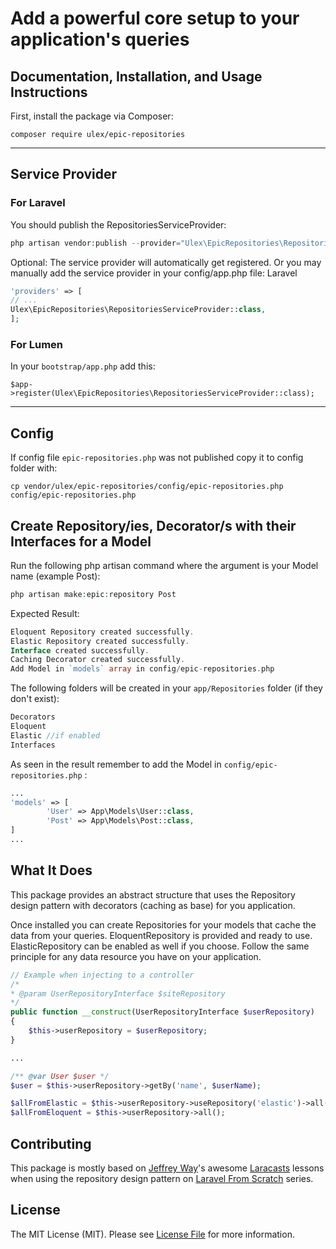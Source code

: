 # Add a powerful core setup to your application's queries

## Documentation, Installation, and Usage Instructions

First, install the package via Composer:
```
composer require ulex/epic-repositories
```

------------------------------------------
<h2> Service Provider </h2>
<h3>For Laravel</h3>

You should publish the RepositoriesServiceProvider:
```php
php artisan vendor:publish --provider="Ulex\EpicRepositories\RepositoriesServiceProvider" --tag=config
```

Optional: The service provider will automatically get registered. Or you may manually add the service provider in your config/app.php file:
Laravel
```php
'providers' => [
// ...
Ulex\EpicRepositories\RepositoriesServiceProvider::class,
];
```
<h3>For Lumen</h3>

In your `bootstrap/app.php` add this:
```
$app->register(Ulex\EpicRepositories\RepositoriesServiceProvider::class);
```

---------------

<h2> Config </h2>

If config file `epic-repositories.php` was not published copy it to config folder with:
```
cp vendor/ulex/epic-repositories/config/epic-repositories.php config/epic-repositories.php
```

<h2> Create Repository/ies, Decorator/s with their Interfaces for a Model </h2>

Run the following php artisan command where the argument is your Model name (example Post):
```php
php artisan make:epic:repository Post
```
Expected Result:
```php
Eloquent Repository created successfully.
Elastic Repository created successfully.
Interface created successfully.
Caching Decorator created successfully.
Add Model in `models` array in config/epic-repositories.php
```
The following folders will be created in your `app/Repositories` folder (if they don't exist):
```php
Decorators
Eloquent
Elastic //if enabled
Interfaces
```
As seen in the result remember to add the Model in `config/epic-repositories.php` :
```php
...
'models' => [
        'User' => App\Models\User::class,
        'Post' => App\Models\Post::class,
]
...
```



## What It Does
This package provides an abstract structure that uses the Repository design pattern with decorators (caching as base) for you application.

Once installed you can create Repositories for your models that cache the data from your queries.
EloquentRepository is provided and ready to use. ElasticRepository can be enabled as well if you choose. Follow the same principle for any data resource you have on your application.

```php
// Example when injecting to a controller 
/*
* @param UserRepositoryInterface $siteRepository
*/
public function __construct(UserRepositoryInterface $userRepository)
{
    $this->userRepository = $userRepository;
}

...

/** @var User $user */
$user = $this->userRepository->getBy('name', $userName);

$allFromElastic = $this->userRepository->useRepository('elastic')->all();
$allFromEloquent = $this->userRepository->all();
```

## Contributing

This package is mostly based on [Jeffrey Way](https://twitter.com/jeffrey_way)'s awesome [Laracasts](https://laracasts.com) lessons
when using the repository design pattern on [Laravel From Scratch](https://laracasts.com/series/laravel-6-from-scratch) series.


## License

The MIT License (MIT). Please see [License File](LICENSE.md) for more information.
